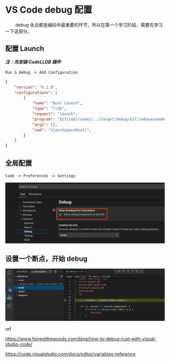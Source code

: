 # VS Code debug 配置

&#8195;&#8195; debug 永远都是编码中最重要的环节，所以在第一个学习阶段，需要先学习一下这部分。



## 配置 Launch 

***注：先安装 CodeLLDB 插件***

`Run & Debug -> Add Configuration`

```json
{
    "version": "0.2.0",
    "configurations": [
        {
            "name": "Rust Launch",
            "type": "lldb",
            "request": "launch",
            "program": "${fileDirname}/../target/debug/${fileBasenameNoExtension}",
            "args": [],
            "cwd": "${workspaceRoot}",
        }
    ]
}
```

## 全局配置

`Code -> Preferences -> Settings`

![global-debug-setting](assets/global-debug-setting.png)



## 设置一个断点，开始 debug

![debug](assets/debug.png)



ref

https://www.forrestthewoods.com/blog/how-to-debug-rust-with-visual-studio-code/

https://code.visualstudio.com/docs/editor/variables-reference